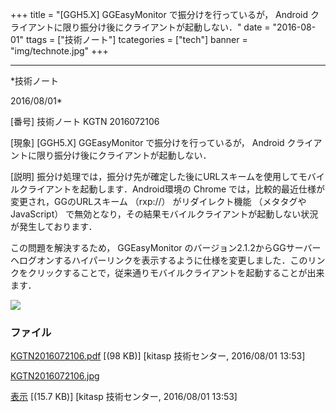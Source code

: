 ﻿+++
title = "[GGH5.X] GGEasyMonitor で振分けを行っているが， Android クライアントに限り振分け後にクライアントが起動しない．"
date = "2016-08-01"
ttags = ["技術ノート"]
tcategories = ["tech"]
banner = "img/technote.jpg"
+++

-----------------------------------------------------------------------------------------------------------------------------

*技術ノート

2016/08/01*


[番号]
技術ノート KGTN 2016072106

[現象]
[GGH5.X] GGEasyMonitor で振分けを行っているが， Android
クライアントに限り振分け後にクライアントが起動しない．

[説明]
振分け処理では，振分け先が確定した後にURLスキームを使用してモバイルクライアントを起動します．Android環境の
Chrome では，比較的最近仕様が変更され，GGのURLスキーム （rxp://）
がリダイレクト機能 （メタタグやJavaScript）
で無効となり，その結果モバイルクライアントが起動しない状況が発生しております．

この問題を解決するため， GGEasyMonitor
のバージョン2.1.2からGGサーバーヘログオンするハイパーリンクを表示するように仕様を変更しました．このリンクをクリックすることで，従来通りモバイルクライアントを起動することが出来ます．

![](http://techreport.kitasp.net/attachments/download/2838/KGTN2016072106.jpg)


### ファイル

 
 


[KGTN2016072106.pdf](http://techreport.kitasp.net/attachments/download/2837/KGTN2016072106.pdf)
 [(98 KB)] [kitasp 技術センター, 2016/08/01
13:53]

[KGTN2016072106.jpg](http://techreport.kitasp.net/attachments/download/2838/KGTN2016072106.jpg)

[表示](http://techreport.kitasp.net/attachments/2838/KGTN2016072106.jpg "表示")
 [(15.7 KB)] [kitasp 技術センター, 2016/08/01
13:53]


 


 


